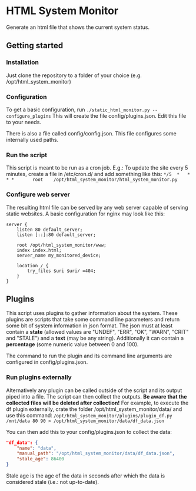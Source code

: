 # HTML System Monitor

Generate an html file that shows the current system status.

## Getting started

### Installation

Just clone the repository to a folder of your choice (e.g. /opt/html_system_monitor)

### Configuration

To get a basic configuration, run
`./static_html_monitor.py --configure_plugins`
This will create the file config/plugins.json. Edit this file to your needs.

There is also a file called config/config.json. This file configures some internally used paths.

### Run the script

This script is meant to be run as a cron job. E.g.: To update the site every 5 minutes, create a file in /etc/cron.d/ and add something like this:
`*/5  *   * * *       root    /opt/html_system_monitor/html_system_monitor.py`

### Configure web server

The resulting html file can be served by any web server capable of serving static websites. A basic configuration for nginx may look like this:
```Nginx
server {
	listen 80 default_server;
	listen [::]:80 default_server;

	root /opt/html_system_monitor/www;
	index index.html;
	server_name my_monitored_device;

	location / {
		try_files $uri $uri/ =404;
	}
}
```

## Plugins

This script uses plugins to gather information about the system. These plugins are scripts that take some command line parameters and return some bit of system information in json format. 
The json must at least contain a **state** (allowed values are "UNDEF", "ERR", "OK", "WARN", "CRIT" and "STALE") and a **text** (may be any string). Additionally it can contain a **percentage** (some numeric value between 0 and 100).

The command to run the plugin and its command line arguments are configured in config/plugins.json. 

### Run plugins externally

Alternatively any plugin can be called outside of the script and its output piped into a file. The script can then collect the outputs. **Be aware that the collected files will be deleted after collection!**
For example, to execute the df plugin externally, crate the folder /opt/html_system_monitor/data/ and use this command:
`/opt/html_system_monitor/plugins/plugin_df.py /mnt/data 80 90 > /opt/html_system_monitor/data/df_data.json`

You can then add this to your config/plugins.json to collect the data:
```JSON
"df_data": {
    "name": "data",
    "manual_path": "/opt/html_system_monitor/data/df_data.json",
    "stale_age": 86400
}
```

Stale age is the age of the data in seconds after which the data is considered stale (i.e.: not up-to-date).